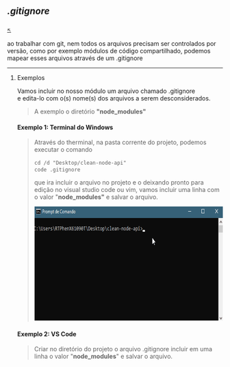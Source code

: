 ## *.gitignore*

<sub>[:arrow_upper_left:](readme.md)<sub>

ao trabalhar com git, nem todos os arquivos precisam ser controlados por versão, como por exemplo módulos de código compartilhado, podemos mapear esses arquivos através de um .gitignore

---

1. Exemplos

    Vamos incluir no nosso módulo um arquivo chamado .gitignore  
    e edita-lo com o(s) nome(s) dos arquivos a serem desconsiderados.
    >A exemplo o diretório **"node_modules"**

    #### Exemplo 1: Terminal do Windows
    >Através do therminal, na pasta corrente do projeto, podemos executar o comando
    >```
    >cd /d "Desktop/clean-node-api"
    >code .gitignore
    >```
    >que ira incluir o arquivo no projeto e o deixando pronto para edição no visual studio code ou vim, vamos incluir uma linha com o valor "**node_modules"** e salvar o arquivo.
    > 
    ><img src="../../imgs/gitignore.gif" width="636" height="267"/>
    #### Exemplo 2: VS Code
    > Criar no diretório do projeto o arquivo .gitignore incluir em uma linha o valor "**node_modules**" e salvar o arquivo.